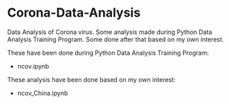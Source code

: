 # Corona-Data-Analysis
Data Analysis of Corona virus. Some analysis made during Python Data Analysis Training Program. Some done after that based on my own interest.

These have been done during Python Data Analysis Training Program:
- ncov.ipynb

These analysis have been done based on my own interest:
- ncov_China.ipynb
